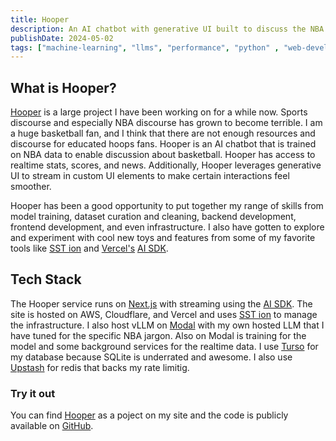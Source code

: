 ```yaml
---
title: Hooper
description: An AI chatbot with generative UI built to discuss the NBA with realtime news and stats.
publishDate: 2024-05-02
tags: ["machine-learning", "llms", "performance", "python" , "web-development", "backend-development"]
---
```

## What is Hooper?

[Hooper](https://hooper.walln.dev ) is a large project I have been working on for a while now. Sports discourse and especially NBA discourse has grown to become terrible. I am a huge basketball fan, and I think that there are not enough resources and discourse for educated hoops fans. Hooper is an AI chatbot that is trained on NBA data to enable discussion about basketball. Hooper has access to realtime stats, scores, and news. Additionally, Hooper leverages generative UI to stream in custom UI elements to make certain interactions feel smoother.

Hooper has been a good opportunity to put together my range of skills from model training, dataset curation and cleaning, backend development, frontend development, and even infrastructure. I also have gotten to explore and experiment with cool new toys and features from some of my favorite tools like [SST ion](https://ion.sst.dev) and [Vercel's](https://vercel.com) [AI SDK](https://sdk.vercel.ai).

<!-- TODO: Insert images and examples from Hooper here -->

## Tech Stack

The Hooper service runs on [Next.js](https://nextjs.org) with streaming using the [AI SDK](https://sdk.vercel.ai). The site is hosted on AWS, Cloudflare, and Vercel and uses [SST ion](https://ion.sst.dev) to manage the infrastructure. I also host vLLM on [Modal](https://modal.com) with my own hosted LLM that I have tuned for the specific NBA jargon. Also on Modal is training for the model and some background services for the realtime data. I use [Turso](https://turso.tech) for my database because SQLite is underrated and awesome. I also use [Upstash](https://upstash.com) for redis that backs my rate limitig.

### Try it out

You can find [Hooper](https://hooper.walln.dev) as a poject on my site and the code is publicly available on [GitHub](https://github.com/walln/hooper).
